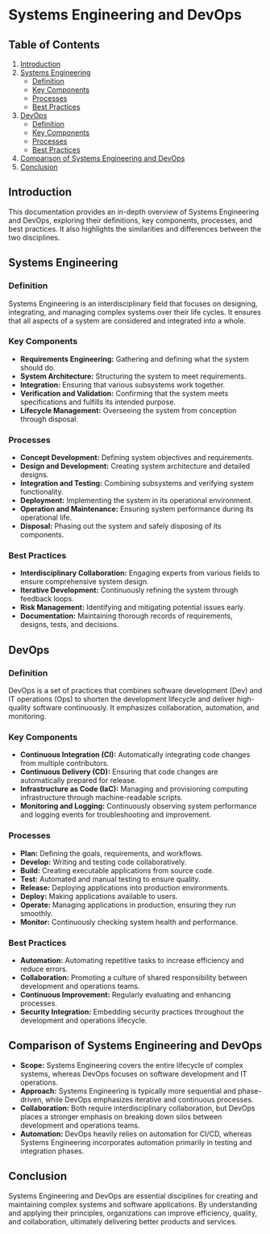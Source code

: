 # Systems Engineering and DevOps

## Table of Contents
1. [Introduction](#introduction)
2. [Systems Engineering](#systems-engineering)
    - [Definition](#definition)
    - [Key Components](#key-components)
    - [Processes](#processes)
    - [Best Practices](#best-practices)
3. [DevOps](#devops)
    - [Definition](#definition-1)
    - [Key Components](#key-components-1)
    - [Processes](#processes-1)
    - [Best Practices](#best-practices-1)
4. [Comparison of Systems Engineering and DevOps](#comparison-of-systems-engineering-and-devops)
5. [Conclusion](#conclusion)

## Introduction
This documentation provides an in-depth overview of Systems Engineering and DevOps, exploring their definitions, key components, processes, and best practices. It also highlights the similarities and differences between the two disciplines.

## Systems Engineering

### Definition
Systems Engineering is an interdisciplinary field that focuses on designing, integrating, and managing complex systems over their life cycles. It ensures that all aspects of a system are considered and integrated into a whole.

### Key Components
- **Requirements Engineering:** Gathering and defining what the system should do.
- **System Architecture:** Structuring the system to meet requirements.
- **Integration:** Ensuring that various subsystems work together.
- **Verification and Validation:** Confirming that the system meets specifications and fulfills its intended purpose.
- **Lifecycle Management:** Overseeing the system from conception through disposal.

### Processes
- **Concept Development:** Defining system objectives and requirements.
- **Design and Development:** Creating system architecture and detailed designs.
- **Integration and Testing:** Combining subsystems and verifying system functionality.
- **Deployment:** Implementing the system in its operational environment.
- **Operation and Maintenance:** Ensuring system performance during its operational life.
- **Disposal:** Phasing out the system and safely disposing of its components.

### Best Practices
- **Interdisciplinary Collaboration:** Engaging experts from various fields to ensure comprehensive system design.
- **Iterative Development:** Continuously refining the system through feedback loops.
- **Risk Management:** Identifying and mitigating potential issues early.
- **Documentation:** Maintaining thorough records of requirements, designs, tests, and decisions.

## DevOps

### Definition
DevOps is a set of practices that combines software development (Dev) and IT operations (Ops) to shorten the development lifecycle and deliver high-quality software continuously. It emphasizes collaboration, automation, and monitoring.

### Key Components
- **Continuous Integration (CI):** Automatically integrating code changes from multiple contributors.
- **Continuous Delivery (CD):** Ensuring that code changes are automatically prepared for release.
- **Infrastructure as Code (IaC):** Managing and provisioning computing infrastructure through machine-readable scripts.
- **Monitoring and Logging:** Continuously observing system performance and logging events for troubleshooting and improvement.

### Processes
- **Plan:** Defining the goals, requirements, and workflows.
- **Develop:** Writing and testing code collaboratively.
- **Build:** Creating executable applications from source code.
- **Test:** Automated and manual testing to ensure quality.
- **Release:** Deploying applications into production environments.
- **Deploy:** Making applications available to users.
- **Operate:** Managing applications in production, ensuring they run smoothly.
- **Monitor:** Continuously checking system health and performance.

### Best Practices
- **Automation:** Automating repetitive tasks to increase efficiency and reduce errors.
- **Collaboration:** Promoting a culture of shared responsibility between development and operations teams.
- **Continuous Improvement:** Regularly evaluating and enhancing processes.
- **Security Integration:** Embedding security practices throughout the development and operations lifecycle.

## Comparison of Systems Engineering and DevOps
- **Scope:** Systems Engineering covers the entire lifecycle of complex systems, whereas DevOps focuses on software development and IT operations.
- **Approach:** Systems Engineering is typically more sequential and phase-driven, while DevOps emphasizes iterative and continuous processes.
- **Collaboration:** Both require interdisciplinary collaboration, but DevOps places a stronger emphasis on breaking down silos between development and operations teams.
- **Automation:** DevOps heavily relies on automation for CI/CD, whereas Systems Engineering incorporates automation primarily in testing and integration phases.

## Conclusion
Systems Engineering and DevOps are essential disciplines for creating and maintaining complex systems and software applications. By understanding and applying their principles, organizations can improve efficiency, quality, and collaboration, ultimately delivering better products and services.

